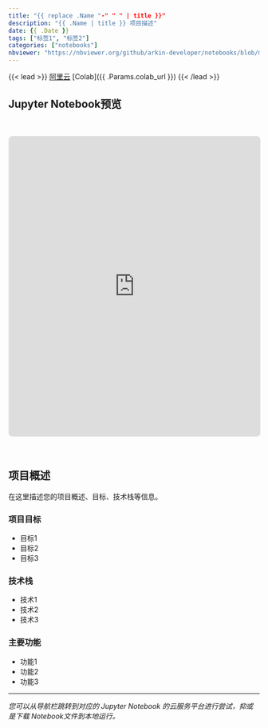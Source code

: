 ```yaml
---
title: "{{ replace .Name "-" " " | title }}"
description: "{{ .Name | title }} 项目描述"
date: {{ .Date }}
tags: ["标签1", "标签2"]
categories: ["notebooks"]
nbviewer: "https://nbviewer.org/github/arkin-developer/notebooks/blob/main/{{ .Name }}/{{ .Name }}.ipynb"
---
```


{{< lead >}}
[阿里云](your-aliyun-url) [Colab]({{ .Params.colab_url }})
{{< /lead >}}

## Jupyter Notebook预览
<iframe 
  src="https://nbviewer.org/github/arkin-developer/notebooks/blob/main/{{ .Name }}/{{ .Name }}.ipynb"
  width="100%"
  height="600px"
  frameborder="0"
  style="border: 1px solid #e9ecef; border-radius: 8px; margin: 2rem 0;"
  allowfullscreen>
</iframe>

## 项目概述

在这里描述您的项目概述、目标、技术栈等信息。

### 项目目标

- 目标1
- 目标2
- 目标3

### 技术栈

- 技术1
- 技术2
- 技术3

### 主要功能

- 功能1
- 功能2
- 功能3

---

*您可以从导航栏跳转到对应的 Jupyter Notebook 的云服务平台进行尝试，抑或是下载 Notebook文件到本地运行。*
